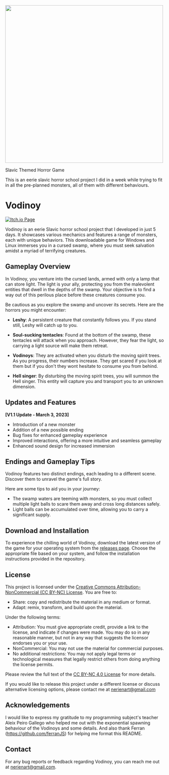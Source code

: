  
<img src="https://imgur.com/DtkFzab.png" height="500px">


Slavic Themed Horror Game 



This is an eerie slavic horror school project I did in a week while trying to fit in all the pre-planned monsters, all of them with different behaviours. 




# Vodinoy

[![Itch.io Page](https://nerien.itch.io/vodinoy)](https://nerien.itch.io/vodinoy)

Vodinoy is an eerie Slavic horror school project that I developed in just 5 days. It showcases various mechanics and features a range of monsters, each with unique behaviors. This downloadable game for Windows and Linux immerses you in a cursed swamp, where you must seek salvation amidst a myriad of terrifying creatures.

## Gameplay Overview

In Vodinoy, you venture into the cursed lands, armed with only a lamp that can store light. The light is your ally, protecting you from the malevolent entities that dwell in the depths of the swamp. Your objective is to find a way out of this perilous place before these creatures consume you.

Be cautious as you explore the swamp and uncover its secrets. Here are the horrors you might encounter:

- **Leshy**: A persistent creature that constantly follows you. If you stand still, Leshy will catch up to you.

- **Soul-sucking tentacles**: Found at the bottom of the swamp, these tentacles will attack when you approach. However, they fear the light, so carrying a light source will make them retreat.

- **Vodinoys**: They are activated when you disturb the moving spirit trees. As you progress, their numbers increase. They get scared if you look at them but if you don't they wont hesitate to consume you from behind.

- **Hell singer**: By disturbing the moving spirit trees,  you will summon the Hell singer. This entity will capture you and transport you to an unknown dimension.

## Updates and Features

**[V1.1 Update - March 3, 2023]**

- Introduction of a new monster
- Addition of a new possible ending
- Bug fixes for enhanced gameplay experience
- Improved interactions, offering a more intuitive and seamless gameplay
- Enhanced sound design for increased immersion

## Endings and Gameplay Tips

Vodinoy features two distinct endings, each leading to a different scene. Discover them to unravel the game's full story.

Here are some tips to aid you in your journey:

- The swamp waters are teeming with monsters, so you must collect multiple light balls to scare them away and cross long distances safely.
- Light balls can be accumulated over time, allowing you to carry a significant supply. 
## Download and Installation

To experience the chilling world of Vodinoy, download the latest version of the game for your operating system from the [releases page](https://github.com/yourusername/vodinoy/releases/latest). Choose the appropriate file based on your system, and follow the installation instructions provided in the repository.

## License

This project is licensed under the [Creative Commons Attribution-NonCommercial (CC BY-NC) License](https://creativecommons.org/licenses/by-nc/4.0/). You are free to:

- Share: copy and redistribute the material in any medium or format.
- Adapt: remix, transform, and build upon the material.

Under the following terms:

- Attribution: You must give appropriate credit, provide a link to the license, and indicate if changes were made. You may do so in any reasonable manner, but not in any way that suggests the licensor endorses you or your use.
- NonCommercial: You may not use the material for commercial purposes.
- No additional restrictions: You may not apply legal terms or technological measures that legally restrict others from doing anything the license permits.

Please review the full text of the [CC BY-NC 4.0 License](https://creativecommons.org/licenses/by-nc/4.0/) for more details.

If you would like to release this project under a different license or discuss alternative licensing options, please contact me at nerienart@gmail.com


## Acknowledgements

I would like to express my gratitude to my programming subject's teacher Aleix Peiro Gallego who helped me out with the exponential spawning behaviour of the Vodinoys and some details.
And also thank Ferran (https://github.com/ferranJS) for helping me format this README.

## Contact

For any bug reports or feedback regarding Vodinoy, you can reach me out at nerienart@gmail.com.




